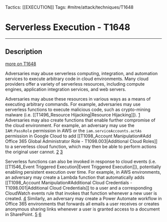 Tactics: [[EXECUTION]]
Tags: #mitre/attack/techniques/T1648

# Serverless Execution - T1648
---
## Description
[more on T1648](https://attack.mitre.org/techniques/T1648)

Adversaries may abuse serverless computing, integration, and automation services to execute arbitrary code in cloud environments. Many cloud providers offer a variety of serverless resources, including compute engines, application integration services, and web servers.

Adversaries may abuse these resources in various ways as a means of executing arbitrary commands. For example, adversaries may use serverless functions to execute malicious code, such as crypto-mining malware (i.e. [[T1496_Resource Hijacking|Resource Hijacking]]). [1](https://www.cadosecurity.com/cado-discovers-denonia-the-first-malware-specifically-targeting-lambda/) Adversaries may also create functions that enable further compromise of the cloud environment. For example, an adversary may use the `IAM:PassRole` permission in AWS or the `iam.serviceAccounts.actAs` permission in Google Cloud to add [[T1098_Account Manipulation#Add Office 365 Global Administrator Role - T1098.003|Additional Cloud Roles]] to a serverless cloud function, which may then be able to perform actions the original user cannot. [2](https://rhinosecuritylabs.com/aws/aws-privilege-escalation-methods-mitigation/) [3](https://rhinosecuritylabs.com/gcp/privilege-escalation-google-cloud-platform-part-1/)

Serverless functions can also be invoked in response to cloud events (i.e. [[T1546_Event Triggered Execution|Event Triggered Execution]]), potentially enabling persistent execution over time. For example, in AWS environments, an adversary may create a Lambda function that automatically adds [[T1098_Account Manipulation#Additional Cloud Credentials - T1098.001|Additional Cloud Credentials]] to a user and a corresponding CloudWatch events rule that invokes that function whenever a new user is created. [4](https://medium.com/daniel-grzelak/backdooring-an-aws-account-da007d36f8f9) Similarly, an adversary may create a Power Automate workflow in Office 365 environments that forwards all emails a user receives or creates anonymous sharing links whenever a user is granted access to a document in SharePoint. [5](https://www.varonis.com/blog/power-automate-data-exfiltration) [6](https://www.microsoft.com/security/blog/2020/03/09/real-life-cybercrime-stories-dart-microsoft-detection-and-response-team)

